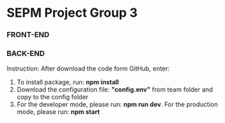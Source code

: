 # SEPM Project Group 3

### FRONT-END


### BACK-END
Instruction:
After download the code form GitHub, enter:
1. To install package, run: **npm install**
2. Download the configuration file: **"config.env"** from team folder and copy to the config folder
3. For the developer mode, please run: **npm run dev**. For the production mode, please run: **npm start**
